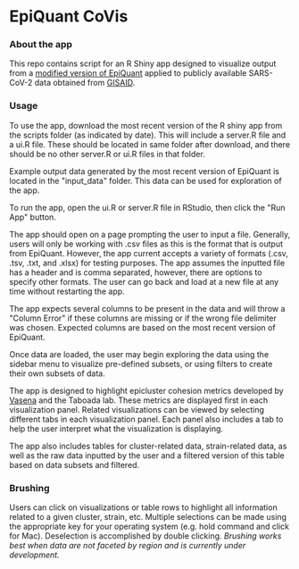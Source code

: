 # EpiQuant CoVis 


### About the app

This repo contains script for an R Shiny app designed to visualize output from a [modified version of EpiQuant](https://github.com/vjayaman/Metrics-CGM-ECC) applied to publicly available SARS-CoV-2 data obtained from [GISAID](https://www.gisaid.org/). 


### Usage
 
To use the app, download the most recent version of the R shiny app from the scripts folder (as indicated by date). This will include a server.R file and a ui.R file. These should be located in same folder after download, and there should be no other server.R or ui.R files in that folder.

Example output data generated by the most recent version of EpiQuant is located in the "input_data" folder. This data can be used for exploration of the app. 

To run the app, open the ui.R or server.R file in RStudio, then click the "Run App" button.

The app should open on a page prompting the user to input a file. Generally, users will only be working with .csv files as this is the format that is output from EpiQuant. However, the app current accepts a variety of formats (.csv, .tsv, .txt, and .xlsx) for testing purposes. The app assumes the inputted file has a header and is comma separated, however, there are options to specify other formats. The user can go back and load at a new file at any time without restarting the app. 

The app expects several columns to be present in the data and will throw a "Column Error" if these columns are missing or if the wrong file delimiter was chosen. Expected columns are based on the most recent version of EpiQuant.

Once data are loaded, the user may begin exploring the data using the sidebar menu to visualize pre-defined subsets, or using filters to create their own subsets of data. 

The app is designed to highlight epicluster cohesion metrics developed by [Vasena](https://github.com/vjayaman) and the Taboada lab. These metrics are displayed first in each visualization panel. Related visualizations can be viewed by selecting different tabs in each visualization panel. Each panel also includes a tab to help the user interpret what the visualization is displaying. 

The app also includes tables for cluster-related data, strain-related data, as well as the raw data inputted by the user and a filtered version of this table based on data subsets and filtered. 


### Brushing 

Users can click on visualizations or table rows to highlight all information related to a given cluster, strain, etc. Multiple selections can be made using the appropriate key for your operating system (e.g. hold command and click for Mac). Deselection is accomplished by double clicking. *Brushing works best when data are not faceted by region and is currently under development.* 

